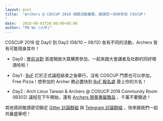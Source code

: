 ```yaml
---
layout: post
title:  "Archers @ COSCUP 2018 相關活動彙整，邀請您一同來參加 COSCUP！
"
date:   2018-08-02T20:00:00+08:00
author: "PN Wu (小平)"
---
```


COSCUP 2018 從 Day0 到 Day2 (08/10 ~ 08/12) 各有不同的活動，Archers 皆有可能現身其中！

* Day0 : [會前派對](https://coscup2018.kktix.cc/events/welcomeparty-2018) 首度開放大眾購票參加，一起來跟大會講者及社群的同好喝酒哈啦！

* Day1 : [BoF](http://blog.coscup.org/2018/08/bof2018-zh.html) 訂於正式議程結束之後舉行，沒有 COSCUP 門票也可以參加，Free Pizza！想參加的 Archer 務必盡快到 [BoF 報名處](https://goo.gl/d5C3QW) 簽上你的大名！

* Day2 : Arch Linux Taiwan & Archers @ COSUCP 2018 Community Room (IB302) 議程在下午開始，還有 [Archers 限量專屬贈品](https://goo.gl/9NJ7y4) ，千萬不要錯過！

其他資訊敬請密切鎖定 [Gitter 討論群組](https://gitter.im/linux-taiwan/arch.linux.org.tw) 與 [Telegram 討論群組](https://t.me/ArchLinuxTaiwan) ，快來跟我們一起共襄盛舉吧！
